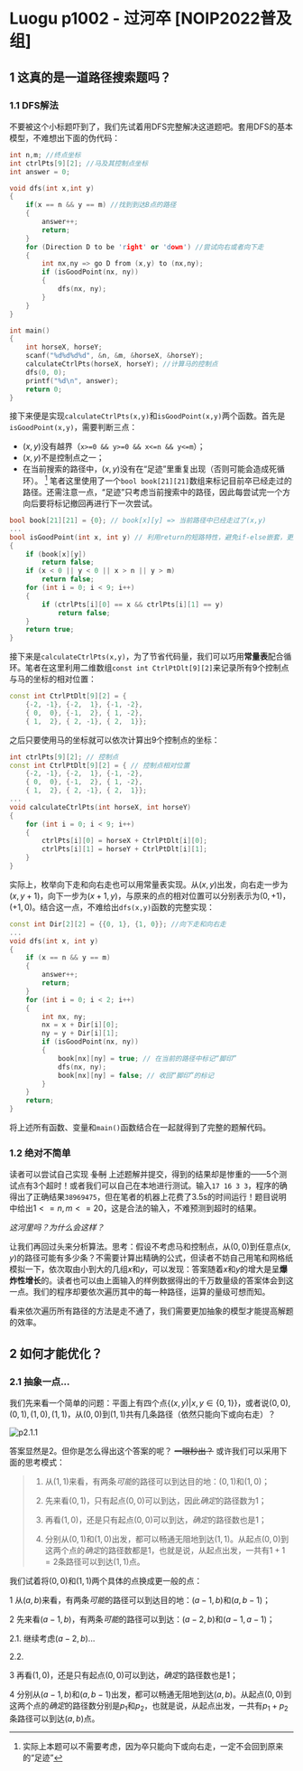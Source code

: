 # Luogu p1002 - 过河卒 \[NOIP2022普及组\]

## $1$ 这真的是一道路径搜索题吗？ 

### $1.1$ DFS解法

不要被这个小标题吓到了，我们先试着用DFS完整解决这道题吧。套用DFS的基本模型，不难想出下面的伪代码：
```c++
int n,m; //终点坐标
int ctrlPts[9][2]; //马及其控制点坐标
int answer = 0;

void dfs(int x,int y)
{
    if(x == n && y == m) //找到到达B点的路径
    {
        answer++;
        return;
    }
    for (Direction D to be 'right' or 'down') //尝试向右或者向下走
    {
        int nx,ny => go D from (x,y) to (nx,ny);
        if (isGoodPoint(nx, ny))
        {
            dfs(nx, ny);
        }
    }
}

int main()
{
    int horseX, horseY;
    scanf("%d%d%d%d", &n, &m, &horseX, &horseY);
    calculateCtrlPts(horseX, horseY); //计算马的控制点
    dfs(0, 0);
    printf("%d\n", answer);
    return 0;
}
```

接下来便是实现`calculateCtrlPts(x,y)`和`isGoodPoint(x,y)`两个函数。首先是`isGoodPoint(x,y)`，需要判断三点：
- $(x,y)$没有越界（`x>=0 && y>=0 && x<=n && y<=m`）；
- $(x,y)$不是控制点之一；
- 在当前搜索的路径中，$(x,y)$没有在“足迹”里重复出现（否则可能会造成死循环）。 [^注1] 笔者这里使用了一个`bool book[21][21]`数组来标记目前卒已经走过的路径。还需注意一点，“足迹”只考虑当前搜索中的路径，因此每尝试完一个方向后要将标记撤回再进行下一次尝试。
```c++
bool book[21][21] = {0}; // book[x][y] => 当前路径中已经走过了(x,y)
...
bool isGoodPoint(int x, int y) // 利用return的短路特性，避免if-else嵌套，更加简洁
{
    if (book[x][y])
        return false;
    if (x < 0 || y < 0 || x > n || y > m)
        return false;
    for (int i = 0; i < 9; i++)
    {
        if (ctrlPts[i][0] == x && ctrlPts[i][1] == y)
            return false;
    }
    return true;
}
```

接下来是`calculateCtrlPts(x,y)`，为了节省代码量，我们可以巧用**常量表**配合循环。笔者在这里利用二维数组`const int CtrlPtDlt[9][2]`来记录所有9个控制点与马的坐标的相对位置：
```c++
const int CtrlPtDlt[9][2] = {
    {-2, -1}, {-2,  1}, {-1, -2}, 
    { 0,  0}, {-1,  2}, { 1, -2}, 
    { 1,  2}, { 2, -1}, { 2,  1}};
```

之后只要使用马的坐标就可以依次计算出9个控制点的坐标：
```c++
int ctrlPts[9][2]; // 控制点
const int CtrlPtDlt[9][2] = { // 控制点相对位置
    {-2, -1}, {-2,  1}, {-1, -2}, 
    { 0,  0}, {-1,  2}, { 1, -2}, 
    { 1,  2}, { 2, -1}, { 2,  1}};
...
void calculateCtrlPts(int horseX, int horseY)
{
    for (int i = 0; i < 9; i++)
    {
        ctrlPts[i][0] = horseX + CtrlPtDlt[i][0];
        ctrlPts[i][1] = horseY + CtrlPtDlt[i][1];
    }
}
```
实际上，枚举向下走和向右走也可以用常量表实现。从$(x,y)$出发，向右走一步为$(x,y+1)$，向下一步为$(x+1,y)$，与原来的点的相对位置可以分别表示为$(0,+1)$，$(+1,0)$。结合这一点，不难给出`dfs(x,y)`函数的完整实现：
```c++
const int Dir[2][2] = {{0, 1}, {1, 0}}; //向下走和向右走
...
void dfs(int x, int y)
{
    if (x == n && y == m)
    {
        answer++;
        return;
    }
    for (int i = 0; i < 2; i++)
    {
        int nx, ny;
        nx = x + Dir[i][0];
        ny = y + Dir[i][1];
        if (isGoodPoint(nx, ny))
        {
            book[nx][ny] = true; // 在当前的路径中标记“脚印”
            dfs(nx, ny);
            book[nx][ny] = false; // 收回“脚印”的标记
        }
    }
    return;
}
```

将上述所有函数、变量和`main()`函数结合在一起就得到了完整的题解代码。

[^注1]: 实际上本题可以不需要考虑，因为卒只能向下或向右走，一定不会回到原来的“足迹”

### $1.2$ 绝对不简单

读者可以尝试自己实现 ~~复制~~ 上述题解并提交，得到的结果却是惨重的——5个测试点有3个超时！或者我们可以自己在本地进行测试。输入`17 16 3 3`，程序的确得出了正确结果`38969475`，但在笔者的机器上花费了3.5s的时间运行！题目说明中给出$1<=n,m<=20$，这是合法的输入，不难预测到超时的结果。

*这河里吗？为什么会这样？*

让我们再回过头来分析算法。思考：假设不考虑马和控制点，从$(0,0)$到任意点$(x,y)$的路径可能有多少条？不需要计算出精确的公式，但读者不妨自己用笔和网格纸模拟一下，依次取由小到大的几组$x$和$y$，可以发现：答案随着$x$和$y$的增大是呈**爆炸性增长**的。读者也可以由上面输入的样例数据得出的千万数量级的答案体会到这一点。我们的程序却要依次遍历其中的每一种路径，运算的量级可想而知。

看来依次遍历所有路径的方法是走不通了，我们需要更加抽象的模型才能提高解题的效率。

## $2$ 如何才能优化？

### $2.1$ 抽象一点...

我们先来看一个简单的问题：平面上有四个点$\{(x,y)|x,y\in\{0,1\}\}$，或者说$(0,0),(0,1),(1,0),(1,1)$，从$(0,0)$到$(1,1)$共有几条路径（依然只能向下或向右走）？

![p2.1.1](somePicture)

答案显然是$2$。但你是怎么得出这个答案的呢？ ~~一眼秒出？~~ 或许我们可以采用下面的思考模式：

>1. 从$(1,1)$来看，有两条*可能*的路径可以到达目的地：$(0,1)$和$(1,0)$；
>
>2. 先来看$(0,1)$，只有起点$(0,0)$可以到达，因此*确定*的路径数为1；
>
>3. 再看$(1,0)$，还是只有起点$(0,0)$可以到达，*确定*的路径数也是1；
>
>4. 分别从$(0,1)$和$(1,0)$出发，都可以畅通无阻地到达$(1,1)$。从起点$(0,0)$到这两个点的*确定*的路径数都是$1$，也就是说，从起点出发，一共有$1+1=2$条路径可以到达$(1,1)$点。

我们试着将$(0,0)$和$(1,1)$两个具体的点换成更一般的点：

1 从$(a,b)$来看，有两条*可能*的路径可以到达目的地：$(a-1,b)$和$(a,b-1)$；

2 先来看$(a-1,b)$，有两条*可能*的路径可以到达：$(a-2,b)$和$(a-1,a-1)$；

  2.1. 继续考虑$(a-2,b)$...
  
  2.2.

3 再看$(1,0)$，还是只有起点$(0,0)$可以到达，*确定*的路径数也是1；

4 分别从$(a-1,b)$和$(a,b-1)$出发，都可以畅通无阻地到达$(a,b)$。从起点$(0,0)$到这两个点的*确定*的路径数分别是$p_1$和$p_2$，也就是说，从起点出发，一共有$p_1+p_2$条路径可以到达$(a,b)$点。



